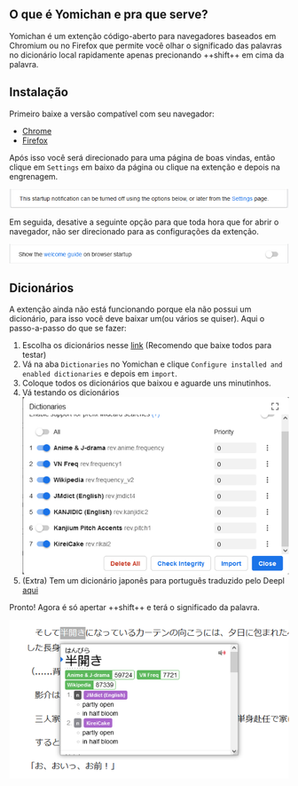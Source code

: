 ## O que é Yomichan e pra que serve?

Yomichan é um extenção código-aberto para navegadores baseados em Chromium ou no Firefox que permite você olhar o significado das palavras no dicionário local rapidamente apenas precionando ++shift++ em cima da palavra.

## Instalação

Primeiro baixe a versão compatível com seu navegador:

- [Chrome](https://chrome.google.com/webstore/detail/yomichan/ogmnaimimemjmbakcfefmnahgdfhfami)
- [Firefox](https://addons.mozilla.org/en-US/firefox/addon/yomichan/)

Após isso você será direcionado para uma página de boas vindas, então clique em ``Settings`` em baixo da página ou clique na extenção e depois na engrenagem.

![yomichan-1](imagens/yomichan-2.png)

Em seguida, desative a seguinte opção para que toda hora que for abrir o navegador, não ser direcionado para as configurações da extenção.

![3](imagens/yomichan-3.png)

## Dicionários

A extenção ainda não está funcionando porque ela não possui um dicionário, para isso você deve baixar um(ou vários se quiser). Aqui o passo-a-passo do que se fazer:

1. Escolha os dicionários nesse [link](https://drive.google.com/drive/folders/1waPgFWM38hHop9Y6cNPhMeWd4fNS2mKv?usp=sharing) (Recomendo que baixe todos para testar)
1. Vá na aba ``Dictionaries`` no Yomichan e clique ``Configure installed and enabled dictionaries`` e depois em ```import```.
1. Coloque todos os dicionários que baixou e aguarde uns minutinhos.
1. Vá testando os dicionários ![dic](imagens/dic.png)
1. (Extra) Tem um dicionário japonês para português traduzido pelo Deepl [aqui](https://github.com/eyeS-Code/jmdict_portuguese)

Pronto! Agora é só apertar ++shift++ e terá o significado da palavra.

![4](imagens/yomichan-4.png)


